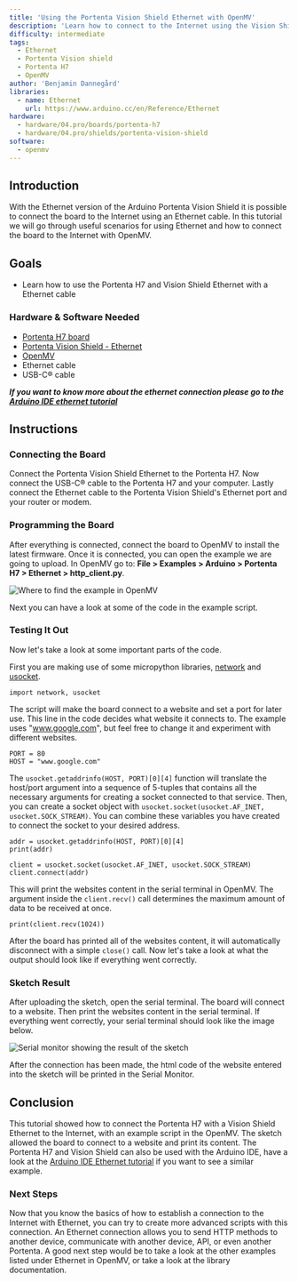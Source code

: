 ```yaml
---
title: 'Using the Portenta Vision Shield Ethernet with OpenMV'
description: 'Learn how to connect to the Internet using the Vision Shield Ethernet, Portenta H7 and OpenMV'
difficulty: intermediate
tags:
  - Ethernet
  - Portenta Vision shield
  - Portenta H7
  - OpenMV
author: 'Benjamin Dannegård'
libraries:
  - name: Ethernet
    url: https://www.arduino.cc/en/Reference/Ethernet
hardware:
  - hardware/04.pro/boards/portenta-h7
  - hardware/04.pro/shields/portenta-vision-shield
software:
  - openmv
---
```


## Introduction

With the Ethernet version of the Arduino Portenta Vision Shield it is possible to connect the board to the Internet using an Ethernet cable. In this tutorial we will go through useful scenarios for using Ethernet and how to connect the board to the Internet with OpenMV.

## Goals

- Learn how to use the Portenta H7 and Vision Shield Ethernet with a Ethernet cable

### Hardware & Software Needed

- [Portenta H7 board](https://store.arduino.cc/portenta-h7)
- [Portenta Vision Shield - Ethernet](https://store.arduino.cc/usa/portenta-vision-shield)
- [OpenMV](https://openmv.io/pages/download)
- Ethernet cable
- USB-C® cable

***If you want to know more about the ethernet connection please go to the [Arduino IDE ethernet tutorial](https://docs.arduino.cc/tutorials/portenta-vision-shield/ethernet-with-ide#ethernet-connection)***

## Instructions

### Connecting the Board

Connect the Portenta Vision Shield Ethernet to the Portenta H7. Now connect the USB-C® cable to the Portenta H7 and your computer. Lastly connect the Ethernet cable to the Portenta Vision Shield's Ethernet port and your router or modem.

### Programming the Board

After everything is connected, connect the board to OpenMV to install the latest firmware. Once it is connected, you can open the example we are going to upload. In OpenMV go to: **File > Examples > Arduino > Portenta H7 > Ethernet > http_client.py**.

![Where to find the example in OpenMV](assets/vs-eth-openmv-example.png)

Next you can have a look at some of the code in the example script.

### Testing It Out

Now let's take a look at some important parts of the code.

First you are making use of some micropython libraries, [network](http://docs.micropython.org/en/latest/library/network.html) and [usocket](http://docs.micropython.org/en/v1.14/library/usocket.html).

```arduino
import network, usocket
```

The script will make the board connect to a website and set a port for later use. This line in the code decides what website it connects to. The example uses "www.google.com", but feel free to change it and experiment with different websites.

```arduino
PORT = 80
HOST = "www.google.com"
```

The `usocket.getaddrinfo(HOST, PORT)[0][4]` function will translate the host/port argument into a sequence of 5-tuples that contains all the necessary arguments for creating a socket connected to that service. Then, you can create a socket object with `usocket.socket(usocket.AF_INET, usocket.SOCK_STREAM)`. You can combine these variables you have created to connect the socket to your desired address.

```arduino
addr = usocket.getaddrinfo(HOST, PORT)[0][4]
print(addr)

client = usocket.socket(usocket.AF_INET, usocket.SOCK_STREAM)
client.connect(addr)
```

This will print the websites content in the serial terminal in OpenMV. The argument inside the `client.recv()` call determines the maximum amount of data to be received at once.

```arduino
print(client.recv(1024))
```

After the board has printed all of the websites content, it will automatically disconnect with a simple `close()` call. Now let's take a look at what the output should look like if everything went correctly.

### Sketch Result

After uploading the sketch, open the serial terminal. The board will connect to a website. Then print the websites content in the serial terminal. If everything went correctly, your serial terminal should look like the image below.

![Serial monitor showing the result of the sketch](assets/vs-eth-openmv-serial.png)

After the connection has been made, the html code of the website entered into the sketch will be printed in the Serial Monitor.

## Conclusion

This tutorial showed how to connect the Portenta H7 with a Vision Shield Ethernet to the Internet, with an example script in the OpenMV. The sketch allowed the board to connect to a website and print its content. The Portenta H7 and Vision Shield can also be used with the Arduino IDE, have a look at the [Arduino IDE Ethernet tutorial](https://docs.arduino.cc/tutorials/portenta-vision-shield/ethernet-with-ide) if you want to see a similar example.

### Next Steps

Now that you know the basics of how to establish a connection to the Internet with Ethernet, you can try to create more advanced scripts with this connection. An Ethernet connection allows you to send HTTP methods to another device, communicate with another device, API, or even another Portenta. A good next step would be to take a look at the other examples listed under Ethernet in OpenMV, or take a look at the library documentation.
